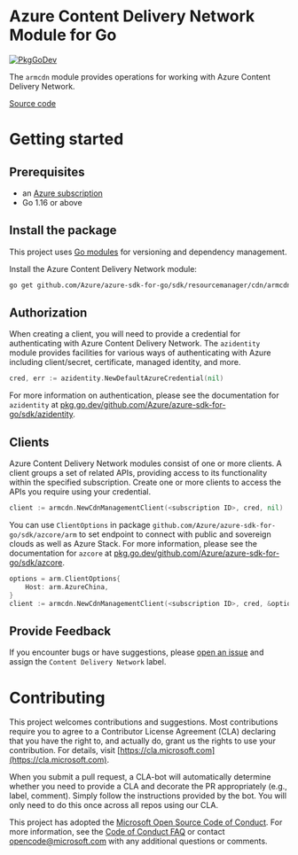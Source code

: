 # Azure Content Delivery Network Module for Go

[![PkgGoDev](https://pkg.go.dev/badge/github.com/Azure/azure-sdk-for-go/sdk/resourcemanager/cdn/armcdn)](https://pkg.go.dev/github.com/Azure/azure-sdk-for-go/sdk/resourcemanager/cdn/armcdn)

The `armcdn` module provides operations for working with Azure Content Delivery Network.

[Source code](https://github.com/Azure/azure-sdk-for-go/tree/main/sdk/resourcemanager/cdn/armcdn)

# Getting started

## Prerequisites

- an [Azure subscription](https://azure.microsoft.com/free/)
- Go 1.16 or above

## Install the package

This project uses [Go modules](https://github.com/golang/go/wiki/Modules) for versioning and dependency management.

Install the Azure Content Delivery Network module:

```sh
go get github.com/Azure/azure-sdk-for-go/sdk/resourcemanager/cdn/armcdn
```

## Authorization

When creating a client, you will need to provide a credential for authenticating with Azure Content Delivery Network.  The `azidentity` module provides facilities for various ways of authenticating with Azure including client/secret, certificate, managed identity, and more.

```go
cred, err := azidentity.NewDefaultAzureCredential(nil)
```

For more information on authentication, please see the documentation for `azidentity` at [pkg.go.dev/github.com/Azure/azure-sdk-for-go/sdk/azidentity](https://pkg.go.dev/github.com/Azure/azure-sdk-for-go/sdk/azidentity).

## Clients

Azure Content Delivery Network modules consist of one or more clients.  A client groups a set of related APIs, providing access to its functionality within the specified subscription.  Create one or more clients to access the APIs you require using your credential.

```go
client := armcdn.NewCdnManagementClient(<subscription ID>, cred, nil)
```

You can use `ClientOptions` in package `github.com/Azure/azure-sdk-for-go/sdk/azcore/arm` to set endpoint to connect with public and sovereign clouds as well as Azure Stack. For more information, please see the documentation for `azcore` at [pkg.go.dev/github.com/Azure/azure-sdk-for-go/sdk/azcore](https://pkg.go.dev/github.com/Azure/azure-sdk-for-go/sdk/azcore).

```go
options = arm.ClientOptions{
    Host: arm.AzureChina,
}
client := armcdn.NewCdnManagementClient(<subscription ID>, cred, &options)
```

## Provide Feedback

If you encounter bugs or have suggestions, please
[open an issue](https://github.com/Azure/azure-sdk-for-go/issues) and assign the `Content Delivery Network` label.

# Contributing

This project welcomes contributions and suggestions. Most contributions require
you to agree to a Contributor License Agreement (CLA) declaring that you have
the right to, and actually do, grant us the rights to use your contribution.
For details, visit [https://cla.microsoft.com](https://cla.microsoft.com).

When you submit a pull request, a CLA-bot will automatically determine whether
you need to provide a CLA and decorate the PR appropriately (e.g., label,
comment). Simply follow the instructions provided by the bot. You will only
need to do this once across all repos using our CLA.

This project has adopted the
[Microsoft Open Source Code of Conduct](https://opensource.microsoft.com/codeofconduct/).
For more information, see the
[Code of Conduct FAQ](https://opensource.microsoft.com/codeofconduct/faq/)
or contact [opencode@microsoft.com](mailto:opencode@microsoft.com) with any
additional questions or comments.